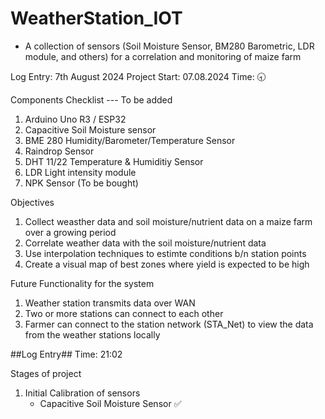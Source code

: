 # WeatherStation_IOT
- A collection of sensors (Soil Moisture Sensor, BM280 Barometric, LDR module, and others) for a correlation and monitoring of maize farm

Log Entry: 7th August 2024
Project Start: 07.08.2024
Time: 🕣

Components Checklist --- To be added
1. Arduino Uno R3 / ESP32
2. Capacitive Soil Moisture sensor
3. BME 280 Humidity/Barometer/Temperature Sensor
4. Raindrop Sensor
5. DHT 11/22 Temperature & Humiditiy Sensor
6. LDR Light intensity module
7. NPK Sensor (To be bought)


Objectives
1. Collect weasther data and soil moisture/nutrient data on a maize farm over a growing period
2. Correlate weather data with the soil moisture/nutrient data
3. Use interpolation techniques to estimte conditions b/n station points
4. Create a visual map of best zones where yield is expected to be high



Future Functionality for the system
1. Weather station transmits data over WAN
2. Two or more stations can connect to each other
3. Farmer can connect to the station network (STA_Net) to view the data from the weather stations locally




##Log Entry##
Time: 21:02

Stages of project
1. Initial Calibration of sensors
   - Capacitive Soil Moisture Sensor ✅


                  
